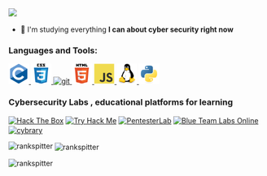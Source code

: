 
<img src="https://fabianantunes.com.br/wp-content/uploads/2018/05/happy-hacker.gif" width=500px > 
<script src="https://tryhackme.com/badge/2085940"></script>

- 🌱 I'm studying everything **I can about cyber security right now**


<p align="left">
</p>

<h3 align="left">Languages and Tools:</h3>
<p align="left"> <a href="https://www.cprogramming.com/" target="_blank" rel="noreferrer"> <img src="https://raw.githubusercontent.com/devicons/devicon/master/icons/c/c-original.svg" alt="c" width="40" height="40"/> </a> <a href="https://www.w3schools.com/css/" target="_blank" rel="noreferrer"> <img src="https://raw.githubusercontent.com/devicons/devicon/master/icons/css3/css3-original-wordmark.svg" alt="css3" width="40" height="40"/> </a> <a href="https://git-scm.com/" target="_blank" rel="noreferrer"> <img src="https://www.vectorlogo.zone/logos/git-scm/git-scm-icon.svg" alt="git" width="40" height="40"/> </a> <a href="https://www.w3.org/html/" target="_blank" rel="noreferrer"> <img src="https://raw.githubusercontent.com/devicons/devicon/master/icons/html5/html5-original-wordmark.svg" alt="html5" width="40" height="40"/> </a> <a href="https://developer.mozilla.org/en-US/docs/Web/JavaScript" target="_blank" rel="noreferrer"> <img src="https://raw.githubusercontent.com/devicons/devicon/master/icons/javascript/javascript-original.svg" alt="javascript" width="40" height="40"/> </a> <a href="https://www.linux.org/" target="_blank" rel="noreferrer"> <img src="https://raw.githubusercontent.com/devicons/devicon/master/icons/linux/linux-original.svg" alt="linux" width="40" height="40"/> </a> <a href="https://www.python.org" target="_blank" rel="noreferrer"> <img src="https://raw.githubusercontent.com/devicons/devicon/master/icons/python/python-original.svg" alt="python" width="40" height="40"/> </a> </p>




<h3 align="left">Cybersecurity Labs , educational platforms for learning</h3>
<p align="left">
<a href="https://app.hackthebox.com" target="__blank"><img align="center" src="https://tech.eu/wp-content/uploads/2019/04/Hack-The-Box-logo.png" alt="Hack The Box" height="70" width="170" /></a>
<a href="https://tryhackme.com" target="__blank"><img align="center" src="https://muirlandoracle.co.uk/wp-content/uploads/2020/01/THM-Header.png" alt="Try Hack Me" height="55" width="200" /></a>
<a href="https://pentesterlab.com" target="__blank"> <img align="center" src="https://pentesterlab.com/newdesign/imgs/logo.png" alt="PentesterLab" height="55" width="235" /></a>
<a href="https://blueteamlabs.online" target="__blank"> <img align="center" src="https://blueteamlabs.online/images/logo.png" alt="Blue Team Labs Online" height="80" width="100" /> </a>
<a href="https://www.cybrary.it/" target="__blank"> <img align="center" src="https://assets-global.website-files.com/63eef15e3ff8fd318e9a6888/6459f4a5613941f629069dc2_Logo-Full-White.svg" alt="cybrary" height="80" width="100" /> </a>




<p><img align="left" src="https://github-readme-stats.vercel.app/api/top-langs?username=rankspitter&show_icons=true&locale=en&layout=compact" alt="rankspitter" /></p>

<p>&nbsp;<img align="center" src="https://github-readme-stats.vercel.app/api?username=rankspitter&show_icons=true&locale=en" alt="rankspitter" /></p>

<p><img align="center" src="https://github-readme-streak-stats.herokuapp.com/?user=rankspitter&" alt="rankspitter" /></p>
